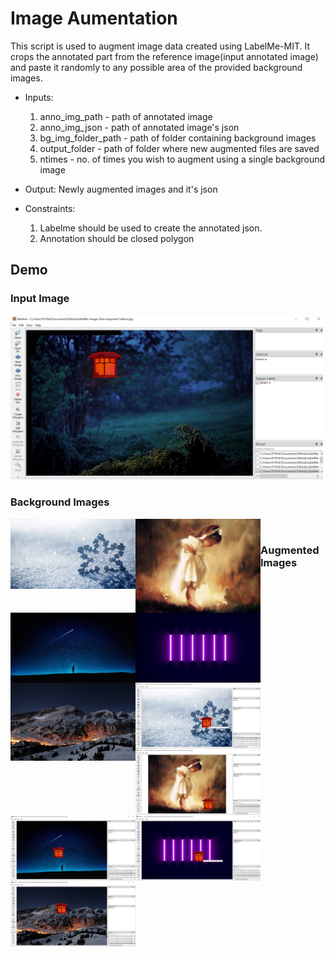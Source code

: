  # Image Aumentation
 
This script is used to augment image data created using LabelMe-MIT. It crops the annotated part from the reference image(input annotated image) and paste it randomly to any possible area of the provided background images. 

- Inputs: 
    1. anno_img_path - path of annotated image
    2. anno_img_json - path of annotated image's json 
    3. bg_img_folder_path - path of folder containing background images
    4. output_folder - path of folder where new augmented files are saved
    5. ntimes - no. of times you wish to augment using a single background image

- Output: 
    Newly augmented images and it's json

- Constraints: 
    1. Labelme should be used to create the annotated json.
    2. Annotation should be closed polygon               
        
## Demo


### Input Image

<img align="centre" width="500px" src="https://github.com/ParulParima/LabelMe-Image-Data-Augment-/blob/main/Images/Screenshot_0.png" />

<br />

### Background Images

<img align="left" width="200px" src="https://github.com/ParulParima/LabelMe-Image-Data-Augment-/raw/main/background_images/b1.jpg" />
<img align="left" width="200px" src="https://github.com/ParulParima/LabelMe-Image-Data-Augment-/raw/main/background_images/b2.jpg" />
<img align="left" width="200px" src="https://github.com/ParulParima/LabelMe-Image-Data-Augment-/raw/main/background_images/b3.jpg" />
<img align="left" width="200px" src="https://github.com/ParulParima/LabelMe-Image-Data-Augment-/raw/main/background_images/b4.jpg" />
<img align="left" width="200px" src="https://github.com/ParulParima/LabelMe-Image-Data-Augment-/raw/main/background_images/b5.jpg" />

<br />

### Augmented Images


<img align="left" width="200px" src="https://github.com/ParulParima/LabelMe-Image-Data-Augment-/blob/main/Images/Screenshot_1.png" />
<img align="left" width="200px" src="https://github.com/ParulParima/LabelMe-Image-Data-Augment-/blob/main/Images/Screenshot_2.png" />
<img align="left" width="200px" src="https://github.com/ParulParima/LabelMe-Image-Data-Augment-/blob/main/Images/Screenshot_3.png" />
<img align="left" width="200px" src="https://github.com/ParulParima/LabelMe-Image-Data-Augment-/blob/main/Images/Screenshot_4.png" />
<img align="left" width="200px" src="https://github.com/ParulParima/LabelMe-Image-Data-Augment-/blob/main/Images/Screenshot_5.png" />



